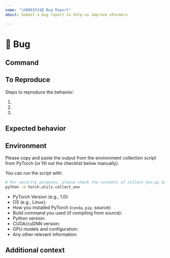 ```yaml
---
name: "\U0001F41B Bug Report"
about: Submit a bug report to help us improve xFormers

---
```


# 🐛 Bug

<!-- A clear and concise description of what the bug is. -->

## Command

## To Reproduce

Steps to reproduce the behavior:

<!-- If you were running a command, post the exact command that you were running -->

1.
2.
3.

<!-- If you have a code sample, error messages, stack traces, please provide it here as well -->

## Expected behavior

<!-- A clear and concise description of what you expected to happen. -->

## Environment

Please copy and paste the output from the
environment collection script from PyTorch
(or fill out the checklist below manually).

You can run the script with:

```bash
# For security purposes, please check the contents of collect_env.py before running it.
python -m torch.utils.collect_env
```

- PyTorch Version (e.g., 1.0):
- OS (e.g., Linux):
- How you installed PyTorch (`conda`, `pip`, source):
- Build command you used (if compiling from source):
- Python version:
- CUDA/cuDNN version:
- GPU models and configuration:
- Any other relevant information:

## Additional context

<!-- Add any other context about the problem here. -->
